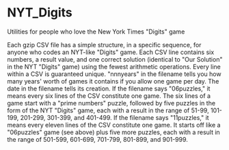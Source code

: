 # NYT_Digits
Utilities for people who love the New York Times "Digits" game

Each gzip CSV file has a simple structure, in a specific sequence, for anyone who codes an NYT-like "Digits" game. Each CSV line contains six numbers, a result value, and one correct solution (identical to "Our Solution" in the NYT "Digits" game) using the fewest arithmetic operations. Every line within a CSV is guaranteed unique. "nnnyears" in the filename tells you how many years' worth of games it contains if you allow one game per day. The date in the filename tells its creation. If the filename says "06puzzles," it means every six lines of the CSV constitute one game. The six lines of a game start with a "prime numbers" puzzle, followed by five puzzles in the form of the NYT "Digits" game, each with a result in the range of 51-99, 101-199, 201-299, 301-399, and 401-499. If the filename says "11puzzles," it means every eleven lines of the CSV constitute one game. It starts off like a "06puzzles" game (see above) plus five more puzzles, each with a result in the range of 501-599, 601-699, 701-799, 801-899, and 901-999.
